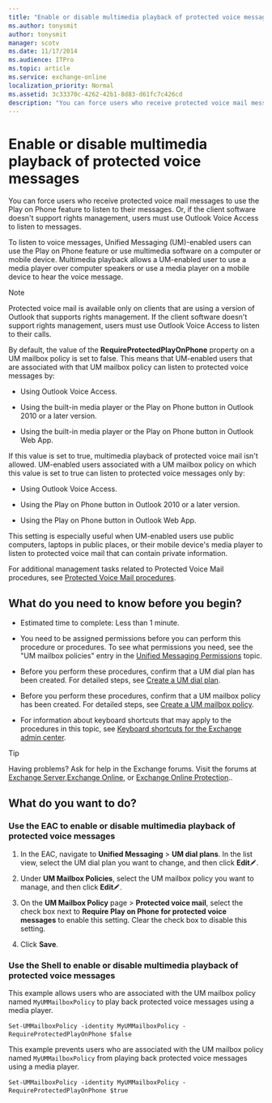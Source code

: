 ```yaml
---
title: "Enable or disable multimedia playback of protected voice messages"
ms.author: tonysmit
author: tonysmit
manager: scotv
ms.date: 11/17/2014
ms.audience: ITPro
ms.topic: article
ms.service: exchange-online
localization_priority: Normal
ms.assetid: 3c33370c-4262-42b1-8d83-d61fc7c426cd
description: "You can force users who receive protected voice mail messages to use the Play on Phone feature to listen to their messages. Or, if the client software doesn't support rights management, users must use Outlook Voice Access to listen to messages."
---
```


# Enable or disable multimedia playback of protected voice messages

You can force users who receive protected voice mail messages to use the Play on Phone feature to listen to their messages. Or, if the client software doesn't support rights management, users must use Outlook Voice Access to listen to messages.
  
To listen to voice messages, Unified Messaging (UM)-enabled users can use the Play on Phone feature or use multimedia software on a computer or mobile device. Multimedia playback allows a UM-enabled user to use a media player over computer speakers or use a media player on a mobile device to hear the voice message.
  
> [!NOTE]
> Protected voice mail is available only on clients that are using a version of Outlook that supports rights management. If the client software doesn't support rights management, users must use Outlook Voice Access to listen to their calls. 
  
By default, the value of the **RequireProtectedPlayOnPhone** property on a UM mailbox policy is set to false. This means that UM-enabled users that are associated with that UM mailbox policy can listen to protected voice messages by: 
  
- Using Outlook Voice Access.
    
- Using the built-in media player or the Play on Phone button in Outlook 2010 or a later version.
    
- Using the built-in media player or the Play on Phone button in Outlook Web App.
    
If this value is set to true, multimedia playback of protected voice mail isn't allowed. UM-enabled users associated with a UM mailbox policy on which this value is set to true can listen to protected voice messages only by:
  
- Using Outlook Voice Access.
    
- Using the Play on Phone button in Outlook 2010 or a later version.
    
- Using the Play on Phone button in Outlook Web App.
    
This setting is especially useful when UM-enabled users use public computers, laptops in public places, or their mobile device's media player to listen to protected voice mail that can contain private information.
  
For additional management tasks related to Protected Voice Mail procedures, see [Protected Voice Mail procedures](protected-voice-mail-procedures.md).
  
## What do you need to know before you begin?

- Estimated time to complete: Less than 1 minute.
    
- You need to be assigned permissions before you can perform this procedure or procedures. To see what permissions you need, see the "UM mailbox policies" entry in the [Unified Messaging Permissions](https://technet.microsoft.com/library/d326c3bc-8f33-434a-bf02-a83cc26a5498.aspx) topic. 
    
- Before you perform these procedures, confirm that a UM dial plan has been created. For detailed steps, see [Create a UM dial plan](../../voice-mail-unified-messaging/connect-voice-mail-system/create-um-dial-plan.md).
    
- Before you perform these procedures, confirm that a UM mailbox policy has been created. For detailed steps, see [Create a UM mailbox policy](../../voice-mail-unified-messaging/set-up-voice-mail/create-um-mailbox-policy.md).
    
- For information about keyboard shortcuts that may apply to the procedures in this topic, see [Keyboard shortcuts for the Exchange admin center](../../accessibility/keyboard-shortcuts-in-admin-center.md).
    
> [!TIP]
> Having problems? Ask for help in the Exchange forums. Visit the forums at [Exchange Server](https://go.microsoft.com/fwlink/p/?linkId=60612),[Exchange Online](https://go.microsoft.com/fwlink/p/?linkId=267542), or [Exchange Online Protection](https://go.microsoft.com/fwlink/p/?linkId=285351).. 
  
## What do you want to do?

### Use the EAC to enable or disable multimedia playback of protected voice messages

1. In the EAC, navigate to **Unified Messaging** \> **UM dial plans**. In the list view, select the UM dial plan you want to change, and then click **Edit**![Edit icon](../../media/ITPro_EAC_EditIcon.gif).
    
2. Under **UM Mailbox Policies**, select the UM mailbox policy you want to manage, and then click **Edit**![Edit icon](../../media/ITPro_EAC_EditIcon.gif). 
    
3. On the **UM Mailbox Policy** page \> **Protected voice mail**, select the check box next to **Require Play on Phone for protected voice messages** to enable this setting. Clear the check box to disable this setting. 
    
4. Click **Save**.
    
### Use the Shell to enable or disable multimedia playback of protected voice messages

This example allows users who are associated with the UM mailbox policy named  `MyUMMailboxPolicy` to play back protected voice messages using a media player. 
  
```
Set-UMMailboxPolicy -identity MyUMMailboxPolicy -RequireProtectedPlayOnPhone $false
```

This example prevents users who are associated with the UM mailbox policy named  `MyUMMailboxPolicy` from playing back protected voice messages using a media player. 
  
```
Set-UMMailboxPolicy -identity MyUMMailboxPolicy -RequireProtectedPlayOnPhone $true
```


